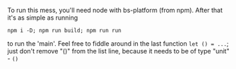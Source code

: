 To run this mess, you'll need node with bs-platform (from npm). After that it's as simple as running 
``` 
npm i -D; npm run build; npm run run
``` 
to run the 'main'. Feel free to fiddle around in the last function `let () = ...`; just don't remove "()" from the list line, because it needs to be of type "unit" - `()`